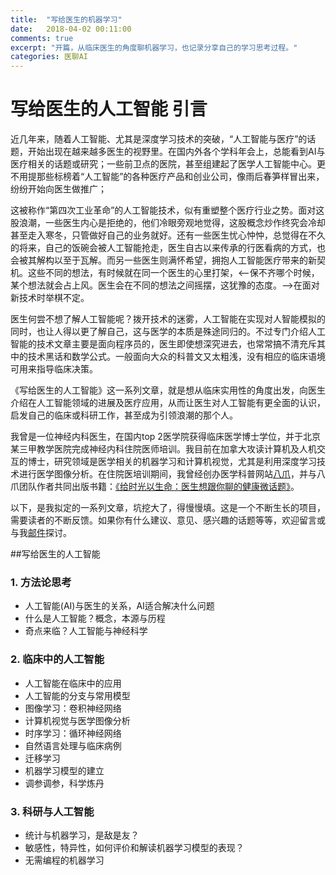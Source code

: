 ```yaml
---
title:  "写给医生的机器学习"
date:   2018-04-02 00:11:00
comments: true
excerpt: "开篇，从临床医生的角度聊机器学习，也记录分享自己的学习思考过程。"
categories: 医聊AI
---
```

# 写给医生的人工智能  引言

近几年来，随着人工智能、尤其是深度学习技术的突破，“人工智能与医疗”的话题，开始出现在越来越多医生的视野里。在国内外各个学科年会上，总能看到AI与医疗相关的话题或研究；一些前卫点的医院，甚至组建起了医学人工智能中心。更不用提那些标榜着“人工智能”的各种医疗产品和创业公司，像雨后春笋样冒出来，纷纷开始向医生做推广；

这被称作“第四次工业革命”的人工智能技术，似有重塑整个医疗行业之势。面对这股浪潮，一些医生内心是拒绝的，他们冷眼旁观地觉得，这股概念炒作终究会冷却甚至走入寒冬，只管做好自己的业务就好。还有一些医生忧心忡忡，总觉得在不久的将来，自己的饭碗会被人工智能抢走，医生自古以来传承的行医看病的方式，也会被其解构以至于瓦解。而另一些医生则满怀希望，拥抱人工智能医疗带来的新契机。这些不同的想法，有时候就在同一个医生的心里打架，<--保不齐哪个时候，某个想法就会占上风。医生会在不同的想法之间摇摆，这犹豫的态度。-->在面对新技术时举棋不定。

医生何尝不想了解人工智能呢？拨开技术的迷雾，人工智能在实现对人智能模拟的同时，也让人得以更了解自己，这与医学的本质是殊途同归的。不过专门介绍人工智能的技术文章主要是面向程序员的，医生即使想深究进去，也常常搞不清充斥其中的技术黑话和数学公式。一般面向大众的科普文又太粗浅，没有相应的临床语境可用来指导临床决策。

《写给医生的人工智能》这一系列文章，就是想从临床实用性的角度出发，向医生介绍在人工智能领域的进展及医疗应用，从而让医生对人工智能有更全面的认识，启发自己的临床或科研工作，甚至成为引领浪潮的那个人。

我曾是一位神经内科医生，在国内top 2医学院获得临床医学博士学位，并于北京某三甲教学医院完成神经内科住院医师培训。我目前在加拿大攻读计算机及人机交互的博士，研究领域是医学相关的机器学习和计算机视觉，尤其是利用深度学习技术进行医学图像分析。在住院医培训期间，我曾经创办医学科普网站[八爪](www.bazhua.org)，并与八爪团队作者共同出版书籍：[《给时光以生命：医生想跟你聊的健康微话题》](https://book.douban.com/subject/24744529/)。

以下，是我拟定的一系列文章，坑挖大了，得慢慢填。这是一个不断生长的项目，需要读者的不断反馈。如果你有什么建议、意见、感兴趣的话题等等，欢迎留言或与我[邮件](mailto:kiwi@bazhua.org)探讨。

##写给医生的人工智能

### 1. 方法论思考
* 人工智能(AI)与医生的关系，AI适合解决什么问题
* 什么是人工智能？概念，本源与历程
* 奇点来临？人工智能与神经科学

### 2. 临床中的人工智能

* 人工智能在临床中的应用
* 人工智能的分支与常用模型
* 图像学习：卷积神经网络
* 计算机视觉与医学图像分析
* 时序学习：循环神经网络
* 自然语言处理与临床病例
* 迁移学习
* 机器学习模型的建立
* 调参调参，科学炼丹

### 3. 科研与人工智能
* 统计与机器学习，是敌是友？
* 敏感性，特异性，如何评价和解读机器学习模型的表现？
* 无需编程的机器学习

